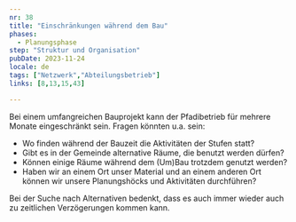 ```yaml
---
nr: 38
title: "Einschränkungen während dem Bau"
phases:
  - Planungsphase
step: "Struktur und Organisation"
pubDate: 2023-11-24
locale: de
tags: ["Netzwerk","Abteilungsbetrieb"]
links: [8,13,15,43]

---
```


Bei einem umfangreichen Bauprojekt kann der Pfadibetrieb für mehrere Monate eingeschränkt sein.
Fragen könnten u.a. sein:

- Wo finden während der Bauzeit die Aktivitäten der Stufen statt?
- Gibt es in der Gemeinde alternative Räume, die benutzt werden dürfen?
- Können einige Räume während dem (Um)Bau trotzdem genutzt werden?
- Haben wir an einem Ort unser Material und an einem anderen Ort können wir unsere Planungshöcks und Aktivitäten durchführen?

Bei der Suche nach Alternativen bedenkt, dass es auch immer wieder auch zu zeitlichen Verzögerungen kommen kann.
